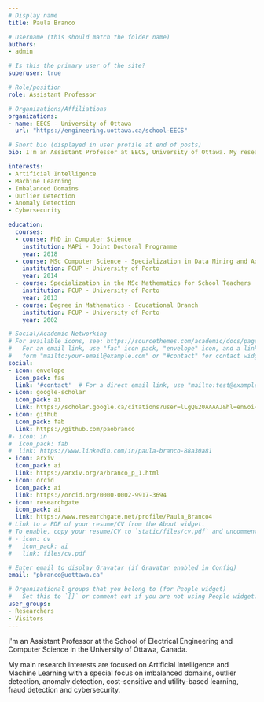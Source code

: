 ```yaml
---
# Display name
title: Paula Branco

# Username (this should match the folder name)
authors:
- admin

# Is this the primary user of the site?
superuser: true

# Role/position
role: Assistant Professor

# Organizations/Affiliations
organizations:
- name: EECS - University of Ottawa
  url: "https://engineering.uottawa.ca/school-EECS"

# Short bio (displayed in user profile at end of posts)
bio: I'm an Assistant Professor at EECS, University of Ottawa. My research interests include Artificial Intelligence, Machine Learning, Imbalanced Domains, Outlier Detection, Anomaly Detection, Fraud Detection and Cybersecurity.

interests:
- Artificial Intelligence
- Machine Learning
- Imbalanced Domains
- Outlier Detection
- Anomaly Detection
- Cybersecurity

education:
  courses:
  - course: PhD in Computer Science
    institution: MAPi - Joint Doctoral Programme
    year: 2018
  - course: MSc Computer Science - Specialization in Data Mining and Advanced Data Processing
    institution: FCUP - University of Porto
    year: 2014
  - course: Specialization in the MSc Mathematics for School Teachers 
    institution: FCUP - University of Porto
    year: 2013
  - course: Degree in Mathematics - Educational Branch
    institution: FCUP - University of Porto
    year: 2002

# Social/Academic Networking
# For available icons, see: https://sourcethemes.com/academic/docs/page-builder/#icons
#   For an email link, use "fas" icon pack, "envelope" icon, and a link in the
#   form "mailto:your-email@example.com" or "#contact" for contact widget.
social:
- icon: envelope
  icon_pack: fas
  link: '#contact'  # For a direct email link, use "mailto:test@example.org".
- icon: google-scholar
  icon_pack: ai
  link: https://scholar.google.ca/citations?user=lLgQE20AAAAJ&hl=en&oi=ao
- icon: github
  icon_pack: fab
  link: https://github.com/paobranco
#- icon: in
#  icon_pack: fab
#  link: https://www.linkedin.com/in/paula-branco-88a30a81
- icon: arxiv
  icon_pack: ai
  link: https://arxiv.org/a/branco_p_1.html
- icon: orcid
  icon_pack: ai
  link: https://orcid.org/0000-0002-9917-3694
- icon: researchgate
  icon_pack: ai
  link: https://www.researchgate.net/profile/Paula_Branco4
# Link to a PDF of your resume/CV from the About widget.
# To enable, copy your resume/CV to `static/files/cv.pdf` and uncomment the lines below.
# - icon: cv
#   icon_pack: ai
#   link: files/cv.pdf

# Enter email to display Gravatar (if Gravatar enabled in Config)
email: "pbranco@uottawa.ca"

# Organizational groups that you belong to (for People widget)
#   Set this to `[]` or comment out if you are not using People widget.
user_groups:
- Researchers
- Visitors
---
```


I'm an Assistant Professor at the School of Electrical Engineering and Computer Science in the University of Ottawa, Canada. 

My main research interests are focused on Artificial Intelligence and Machine Learning with a special focus on imbalanced domains, outlier detection, anomaly detection, cost-sensitive and utility-based learning, fraud detection and cybersecurity.

